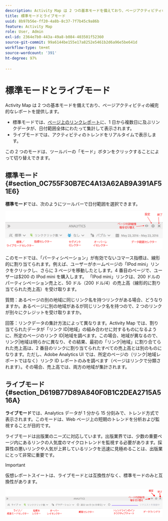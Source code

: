 ```yaml
---
description: Activity Map は 2 つの基本モードを備えており、ページアクティビティの補完的なレポートを提供します。
title: 標準モードとライブモード
uuid: 8b97b56e-ff20-4a8b-8c37-7f7b45c9a86b
feature: Activity Map
role: User, Admin
exl-id: 2364e7b0-443a-49a8-b084-403501f52360
source-git-commit: 99a6144be155e17a8252e5461b2d6a96e5be641d
workflow-type: tm+mt
source-wordcount: '391'
ht-degree: 97%

---
```


# 標準モードとライブモード

Activity Map は 2 つの基本モードを備えており、ページアクティビティの補完的なレポートを提供します。

* 標準モードでは、[ページ上のリンクレポート](/help/analyze/activity-map/activitymap-links-report.md)に、1 日から複数日に及ぶリンクデータが、日付範囲全体にわたって集計して表示されます。
* ライブモードでは、アクティビティのトレンドをリアルタイムで表示します。

この 2 つのモードは、ツールバーの「モード」ボタンをクリックすることによって切り替えできます。

## 標準モード {#section_0C755F30B7EC4A13A62AB9A391AF51E6}

**標準モード**&#x200B;では、次のようにツールバーで日付範囲を選択できます。

![](assets/standard_mode.png)

このモードでは、「パーティシペーション」が有効でないコマース指標は、線形的に割り当てられます。例えば、ユーザーがホームページの「IPod mini」リンクをクリックし、さらに 3 ページを移動したとします。4 番目のページで、ユーザーは$200 の IPod mini を購入します。 「IPod mini」リンクは、200 ドルのパーティシペーション売上と、50 ドル（200 ドル/4）の売上高（線形的に割り当てられた売上高）を受け取ります。

質問：あるページの別の地域に同じリンク名を持つリンクがある場合、どうなりますか。あるページに別の地域があるが同じリンク名を持つので、2 つのリンクが別々にクレジットを受け取りますか。

回答：リンクデータの集計方法によって異なります。Activity Map では、割り当てられたデータが「リンク ID|地域」の組み合わせに対するものになるように、所定のページのリンク ID|地域を調べます。この場合、地域が異なるので、リンク|地域は明らかに異なり、その結果、最初の「リンク|地域」に割り合てられた売上高は、2 番目のリンクに割り当てられたすべての売上高とは別のものになります。ただし、Adobe Analytics UI では、所定のページの（リンク|地域レポートではなく）リンク ID レポートのみを調べます（ページはリンクで分類されます）。その場合、売上高では、両方の地域が集計されます。

## ライブモード {#section_D619B77D89A840F0B1C2DEA2715A516A}

**ライブモード**&#x200B;では、Analytics データが 1 分から 15 分刻みで、トレンド方式で表示されます。このモードは、Web ページ上の短期のトレンドを分析および監視することが目的です。

ライブモードは出版業のニーズに対応しています。出版業界では、少数の重要ページ内にあるリンクの人気度のマイクロトレンドを監視する必要があります。採算性の悪いリンクや人気が上昇しているリンクを迅速に見極めることは、出版業にとって非常に重要です。

>[!IMPORTANT]
>
>仮想レポートスイートは、ライブモードとは互換性がなく、標準モードのみと互換性があります。

![](assets/live_mode.png)
